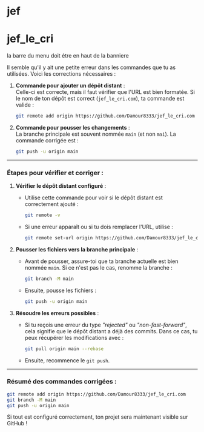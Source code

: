 # jef
# jef_le_cri
la barre du menu doit étre en haut de la banniere 

Il semble qu'il y ait une petite erreur dans les commandes que tu as utilisées. Voici les corrections nécessaires :

1. **Commande pour ajouter un dépôt distant** :  
   Celle-ci est correcte, mais il faut vérifier que l'URL est bien formatée. Si le nom de ton dépôt est correct (`jef_le_cri.com`), ta commande est valide :
   ```bash
   git remote add origin https://github.com/Damour8333/jef_le_cri.com
   ```

2. **Commande pour pousser les changements** :  
   La branche principale est souvent nommée `main` (et non `mai`). La commande corrigée est :
   ```bash
   git push -u origin main
   ```

---

### **Étapes pour vérifier et corriger :**
1. **Vérifier le dépôt distant configuré** :
   - Utilise cette commande pour voir si le dépôt distant est correctement ajouté :
     ```bash
     git remote -v
     ```
   - Si une erreur apparaît ou si tu dois remplacer l'URL, utilise :
     ```bash
     git remote set-url origin https://github.com/Damour8333/jef_le_cri.com
     ```

2. **Pousser les fichiers vers la branche principale** :
   - Avant de pousser, assure-toi que ta branche actuelle est bien nommée `main`. Si ce n'est pas le cas, renomme la branche :
     ```bash
     git branch -M main
     ```
   - Ensuite, pousse les fichiers :
     ```bash
     git push -u origin main
     ```

3. **Résoudre les erreurs possibles** :
   - Si tu reçois une erreur du type *"rejected"* ou *"non-fast-forward"*, cela signifie que le dépôt distant a déjà des commits. Dans ce cas, tu peux récupérer les modifications avec :
     ```bash
     git pull origin main --rebase
     ```
   - Ensuite, recommence le `git push`.

---

### **Résumé des commandes corrigées :**
```bash
git remote add origin https://github.com/Damour8333/jef_le_cri.com
git branch -M main
git push -u origin main
```

Si tout est configuré correctement, ton projet sera maintenant visible sur GitHub !

